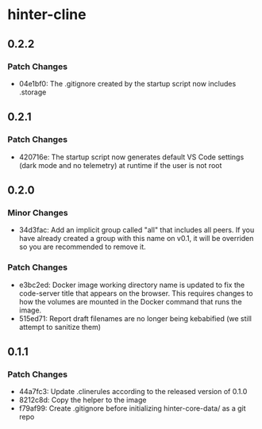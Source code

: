 # hinter-cline

## 0.2.2

### Patch Changes

- 04e1bf0: The .gitignore created by the startup script now includes .storage

## 0.2.1

### Patch Changes

- 420716e: The startup script now generates default VS Code settings (dark mode and no telemetry) at runtime if the user is not root

## 0.2.0

### Minor Changes

- 34d3fac: Add an implicit group called "all" that includes all peers.
  If you have already created a group with this name on v0.1, it will be overriden so you are recommended to remove it.

### Patch Changes

- e3bc2ed: Docker image working directory name is updated to fix the code-server title that appears on the browser.
  This requires changes to how the volumes are mounted in the Docker command that runs the image.
- 515ed71: Report draft filenames are no longer being kebabified (we still attempt to sanitize them)

## 0.1.1

### Patch Changes

- 44a7fc3: Update .clinerules according to the released version of 0.1.0
- 8212c8d: Copy the helper to the image
- f79af99: Create .gitignore before initializing hinter-core-data/ as a git repo
